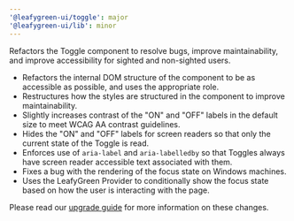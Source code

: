 ```yaml
---
'@leafygreen-ui/toggle': major
'@leafygreen-ui/lib': minor
---
```


Refactors the Toggle component to resolve bugs, improve maintainability, and improve accessibility for sighted and non-sighted users.

- Refactors the internal DOM structure of the component to be as accessible as possible, and uses the appropriate role.
- Restructures how the styles are structured in the component to improve maintainability.
- Slightly increases contrast of the "ON" and "OFF" labels in the default size to meet WCAG AA contrast guidelines.
- Hides the "ON" and "OFF" labels for screen readers so that only the current state of the Toggle is read.
- Enforces use of `aria-label` and `aria-labelledby` so that Toggles always have screen reader accessible text associated with them.
- Fixes a bug with the rendering of the focus state on Windows machines.
- Uses the LeafyGreen Provider to conditionally show the focus state based on how the user is interacting with the page.

Please read our [upgrade guide](https://github.com/mongodb/leafygreen-ui/blob/main/packages/toggle/UPGRADE.md) for more information on these changes.

